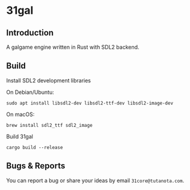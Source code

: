 # 31gal

## Introduction

A galgame engine written in Rust with SDL2 backend.

## Build

Install SDL2 development libraries

On Debian/Ubuntu:

```shell
sudo apt install libsdl2-dev libsdl2-ttf-dev libsdl2-image-dev
```

On macOS:

```shell
brew install sdl2_ttf sdl2_image
```

Build 31gal

```shell
cargo build --release
```

## Bugs & Reports

You can report a bug or share your ideas by email `31core@tutanota.com`.
